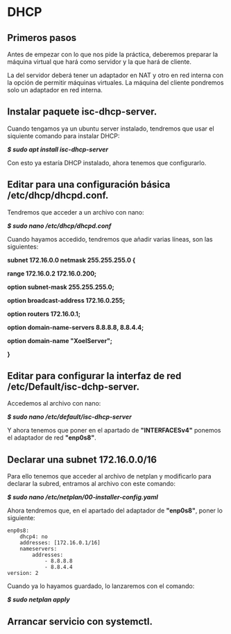 # **DHCP**

## **Primeros pasos**

Antes de empezar con lo que nos pide la práctica, deberemos preparar la máquina virtual que hará como servidor y la que hará de cliente.

La del servidor deberá tener un adaptador en NAT y otro en red interna con la opción de permitir máquinas virtuales. La máquina del cliente pondremos solo un adaptador en red interna.

## Instalar paquete isc-dhcp-server.

Cuando tengamos ya un ubuntu server instalado, tendremos que usar el siquiente comando para instalar DHCP:

***$ sudo apt install isc-dhcp-server***

Con esto ya estaría DHCP instalado, ahora tenemos que configurarlo.

## Editar para una configuración básica /etc/dhcp/dhcpd.conf.

Tendremos que acceder a un archivo con nano:

***$ sudo nano /etc/dhcp/dhcpd.conf***

Cuando hayamos accedido, tendremos que añadir varias líneas, son las siguientes:

**subnet 172.16.0.0 netmask 255.255.255.0 {**

**range 172.16.0.2 172.16.0.200;**

**option subnet-mask 255.255.255.0;**

**option broadcast-address 172.16.0.255;**

**option routers 172.16.0.1;**

**option domain-name-servers 8.8.8.8, 8.8.4.4;**

**option domain-name "XoelServer";**

**}**

## Editar para configurar la interfaz de red /etc/Default/isc-dchp-server.

Accedemos al archivo con nano:

***$ sudo nano /etc/default/isc-dhcp-server***

Y ahora tenemos que poner en el apartado de **"INTERFACESv4"** ponemos el adaptador de red **"enp0s8"**.

## Declarar una subnet 172.16.0.0/16

Para ello tenemos que acceder al archivo de netplan y modificarlo para declarar la subred, entramos al archivo con este comando:

***$ sudo nano /etc/netplan/00-installer-config.yaml***

Ahora tendremos que, en el apartado del adaptador de **"enp0s8"**, poner lo siguiente:

    enp0s8:
        dhcp4: no
        addresses: [172.16.0.1/16]
        nameservers:
            addresses:
                - 8.8.8.8
                - 8.8.4.4
    version: 2                

Cuando ya lo hayamos guardado, lo lanzaremos con el comando:

***$ sudo netplan apply***

## Arrancar servicio con systemctl.